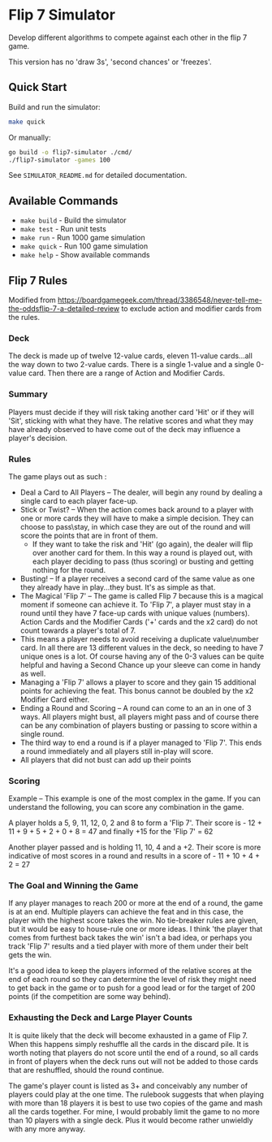 # Flip 7 Simulator

Develop different algorithms to compete against each other in the flip 7 game.

This version has no 'draw 3s', 'second chances' or 'freezes'.

## Quick Start

Build and run the simulator:
```bash
make quick
```

Or manually:
```bash
go build -o flip7-simulator ./cmd/
./flip7-simulator -games 100
```

See `SIMULATOR_README.md` for detailed documentation.

## Available Commands

- `make build` - Build the simulator
- `make test` - Run unit tests  
- `make run` - Run 1000 game simulation
- `make quick` - Run 100 game simulation
- `make help` - Show available commands


## Flip 7 Rules

Modified from https://boardgamegeek.com/thread/3386548/never-tell-me-the-oddsflip-7-a-detailed-review to exclude action and modifier cards from the rules.

### Deck
The deck is made up of twelve 12-value cards, eleven 11-value cards...all the way down to two 2-value cards. There is a single 1-value and a single 0-value card. Then there are a range of Action and Modifier Cards.

### Summary
Players must decide if they will risk taking another card 'Hit' or if they will 'Sit', sticking with what they have. The relative scores and what they may have already observed to have come out of the deck may influence a player's decision.

### Rules
The game plays out as such :

* Deal a Card to All Players – The dealer, will begin any round by dealing a single card to each player face-up.
* Stick or Twist? – When the action comes back around to a player with one or more cards they will have to make a simple decision. They can choose to pass\stay, in which case they are out of the round and will score the points that are in front of them.
  * If they want to take the risk and 'Hit' (go again), the dealer will flip over another card for them. In this way a round is played out, with each player deciding to pass (thus scoring) or busting and getting nothing for the round.
* Busting! – If a player receives a second card of the same value as one they already have in play...they bust. It's as simple as that.
* The Magical 'Flip 7' – The game is called Flip 7 because this is a magical moment if someone can achieve it. To 'Flip 7', a player must stay in a round until they have 7 face-up cards with unique values (numbers). Action Cards and the Modifier Cards ('+' cards and the x2 card) do not count towards a player's total of 7.
* This means a player needs to avoid receiving a duplicate value\number card. In all there are 13 different values in the deck, so needing to have 7 unique ones is a lot. Of course having any of the 0-3 values can be quite helpful and having a Second Chance up your sleeve can come in handy as well.
* Managing a 'Flip 7' allows a player to score and they gain 15 additional points for achieving the feat. This bonus cannot be doubled by the x2 Modifier Card either.
* Ending a Round and Scoring – A round can come to an an in one of 3 ways. All players might bust, all players might pass and of course there can be any combination of players busting or passing to score within a single round.
* The third way to end a round is if a player managed to 'Flip 7'. This ends a round immediately and all players still in-play will score.
* All players that did not bust can add up their points

### Scoring
Example – This example is one of the most complex in the game. If you can understand the following, you can score any combination in the game.

A player holds a 5, 9, 11, 12, 0, 2 and 8 to form a 'Flip 7'. Their score is -
12 + 11 + 9 + 5 + 2 + 0 + 8 = 47 and finally +15 for the 'Flip 7' = 62

Another player passed and is holding 11, 10, 4 and a +2. Their score is more indicative of most scores in a round and results in a score of -
11 + 10 + 4 + 2 = 27

### The Goal and Winning the Game
If any player manages to reach 200 or more at the end of a round, the game is at an end. Multiple players can achieve the feat and in this case, the player with the highest score takes the win. No tie-breaker rules are given, but it would be easy to house-rule one or more ideas. I think 'the player that comes from furthest back takes the win' isn't a bad idea, or perhaps you track 'Flip 7' results and a tied player with more of them under their belt gets the win.

It's a good idea to keep the players informed of the relative scores at the end of each round so they can determine the level of risk they might need to get back in the game or to push for a good lead or for the target of 200 points (if the competition are some way behind).

### Exhausting the Deck and Large Player Counts
It is quite likely that the deck will become exhausted in a game of Flip 7. When this happens simply reshuffle all the cards in the discard pile. It is worth noting that players do not score until the end of a round, so all cards in front of players when the deck runs out will not be added to those cards that are reshuffled, should the round continue.

The game's player count is listed as 3+ and conceivably any number of players could play at the one time. The rulebook suggests that when playing with more than 18 players it is best to use two copies of the game and mash all the cards together. For mine, I would probably limit the game to no more than 10 players with a single deck. Plus it would become rather unwieldly with any more anyway.
